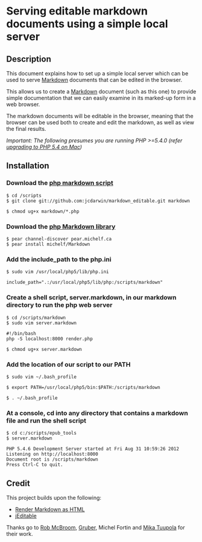 # Serving editable markdown documents using a simple local server #

## Description ##
This document explains how to set up a simple local server which can be used to serve [Markdown][md] documents that can be edited in the browser.

This allows us to create a [Markdown][md] document (such as this one) to provide simple documentation that we can easily examine
in its marked-up form in a web browser.

The markdown documents will be editable in the browser, meaning that the browser can be used both to create and edit the markdown, as well as view the final results. 

*Important: The following presumes you are running PHP >=5.4.0 (refer [upgrading to PHP 5.4 on Mac](http://php-osx.liip.ch/))*

## Installation ##

### Download the [php markdown script][pms] ###

    $ cd /scripts    
    $ git clone git://github.com:jcdarwin/markdown_editable.git markdown

    $ chmod ug+x markdown/*.php

### Download the [php Markdown library](http://pear.michelf.ca/) ###

    $ pear channel-discover pear.michelf.ca
    $ pear install michelf/Markdown

### Add the include_path to the php.ini ###

    $ sudo vim /usr/local/php5/lib/php.ini

    include_path=".:/usr/local/php5/lib/php:/scripts/markdown"

### Create a shell script, server.markdown, in our markdown directory to run the php web server ###

    $ cd /scripts/markdown
    $ sudo vim server.markdown

    #!/bin/bash
    php -S localhost:8000 render.php

    $ chmod ug+x server.markdown

### Add the location of our script to our PATH ###

    $ sudo vim ~/.bash_profile

    $ export PATH=/usr/local/php5/bin:$PATH:/scripts/markdown

    $ . ~/.bash_profile
  
### At a console, cd into any directory that contains a markdown file and run the shell script ###

    $ cd c:/scripts/epub_tools
    $ server.markdown
    
    PHP 5.4.6 Development Server started at Fri Aug 31 10:59:26 2012
    Listening on http://localhost:8000
    Document root is /scripts/markdown
    Press Ctrl-C to quit.
   
## Credit ##

This project builds upon the following:

* [Render Markdown as HTML](http://projects.skurfer.com/Example.mdown)
* [jEditable](http://www.appelsiini.net/projects/jeditable)

Thanks go to [Rob McBroom][rb], [Gruber][df], Michel Fortin and [Mika Tuupola][mt] for their work.

[pms]:    http://projects.skurfer.com/Example.mdown
[md]:     http://daringfireball.net/projects/markdown/
[mmd]:    https://github.com/fletcher/MultiMarkdown/wiki/MultiMarkdown-Syntax-Guide
[readme]: http://projects.skurfer.com/Example.mdown
[phpmd]:  http://michelf.com/projects/php-markdown/
[phpsp]:  http://michelf.com/projects/php-smartypants/
[toc]:    http://www.webdesignlessons.com/creating-a-table-of-contents-generator-in-php/
[df]:     http://daringfireball.net/
[rb]:       http://www.skurfer.com/
[mt]:    http://www.appelsiini.net/
